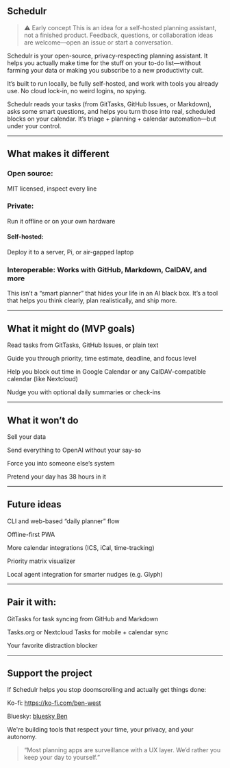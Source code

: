 ## Schedulr

> ⚠️ Early concept This is an idea for a self-hosted planning assistant, not a finished product. Feedback, questions, or collaboration ideas are welcome—open an issue or start a conversation.

Schedulr is your open-source, privacy-respecting planning assistant. It helps you actually make time for the stuff on your to-do list—without farming your data or making you subscribe to a new productivity cult.

It’s built to run locally, be fully self-hosted, and work with tools you already use. No cloud lock-in, no weird logins, no spying.

Schedulr reads your tasks (from GitTasks, GitHub Issues, or Markdown), asks some smart questions, and helps you turn those into real, scheduled blocks on your calendar. It’s triage + planning + calendar automation—but under your control.

---

## What makes it different

### Open source: 

MIT licensed, inspect every line

### Private: 

Run it offline or on your own hardware

#### Self-hosted:

Deploy it to a server, Pi, or air-gapped laptop

### Interoperable: Works with GitHub, Markdown, CalDAV, and more


This isn’t a “smart planner” that hides your life in an AI black box. It’s a tool that helps you think clearly, plan realistically, and ship more.


---

## What it might do (MVP goals)

Read tasks from GitTasks, GitHub Issues, or plain text

Guide you through priority, time estimate, deadline, and focus level

Help you block out time in Google Calendar or any CalDAV-compatible calendar (like Nextcloud)

Nudge you with optional daily summaries or check-ins



---

## What it won’t do

Sell your data

Send everything to OpenAI without your say-so

Force you into someone else’s system

Pretend your day has 38 hours in it



---

## Future ideas

CLI and web-based “daily planner” flow

Offline-first PWA

More calendar integrations (ICS, iCal, time-tracking)

Priority matrix visualizer

Local agent integration for smarter nudges (e.g. Glyph)



---

## Pair it with: 

GitTasks for task syncing from GitHub and Markdown

Tasks.org or Nextcloud Tasks for mobile + calendar sync

Your favorite distraction blocker

---

## Support the project

If Schedulr helps you stop doomscrolling and actually get things done:

Ko-fi: https://ko-fi.com/ben-west

Bluesky: [bluesky Ben](https://bsky.app/profile/benwest.bsky.social)

We're building tools that respect your time, your privacy, and your autonomy.

> “Most planning apps are surveillance with a UX layer. We’d rather you keep your day to yourself.”



